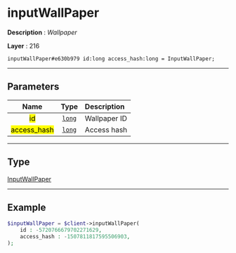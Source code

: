 # inputWallPaper

**Description** : *Wallpaper*

**Layer** : 216

```tl
inputWallPaper#e630b979 id:long access_hash:long = InputWallPaper;
```

---

## Parameters

| Name | Type | Description |
| :---: | :---: | :--- |
| <mark>id</mark> | [`long`](type/long) | Wallpaper ID |
| <mark>access_hash</mark> | [`long`](type/long) | Access hash |

---

## Type

[InputWallPaper](type/InputWallPaper)

---

## Example

```php
$inputWallPaper = $client->inputWallPaper(
	id : -5720766679702271629,
	access_hash : -1507811817595506903,
);
```